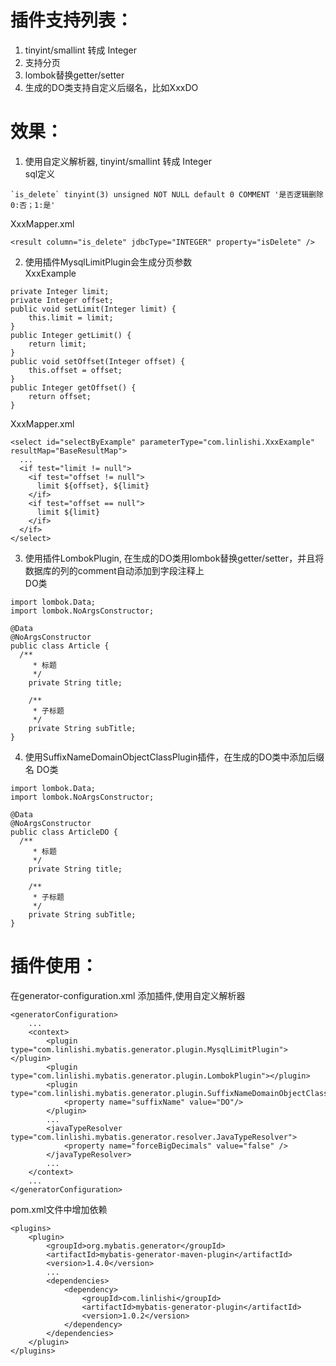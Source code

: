 # 插件支持列表：
1. tinyint/smallint 转成 Integer
2. 支持分页
3. lombok替换getter/setter
4. 生成的DO类支持自定义后缀名，比如XxxDO
# 效果：
1. 使用自定义解析器, tinyint/smallint 转成 Integer<br>
sql定义
```
`is_delete` tinyint(3) unsigned NOT NULL default 0 COMMENT '是否逻辑删除 0:否；1:是'
```
XxxMapper.xml
```
<result column="is_delete" jdbcType="INTEGER" property="isDelete" />
```
2. 使用插件MysqlLimitPlugin会生成分页参数<br>
XxxExample

```
private Integer limit;
private Integer offset;
public void setLimit(Integer limit) {
    this.limit = limit;
}
public Integer getLimit() {
    return limit;
}
public void setOffset(Integer offset) {
    this.offset = offset;
}
public Integer getOffset() {
    return offset;
}
```
XxxMapper.xml
```
<select id="selectByExample" parameterType="com.linlishi.XxxExample" resultMap="BaseResultMap">
  ...
  <if test="limit != null">
    <if test="offset != null">
      limit ${offset}, ${limit}
    </if>
    <if test="offset == null">
      limit ${limit}
    </if>
  </if>
</select>
```

3. 使用插件LombokPlugin, 在生成的DO类用lombok替换getter/setter，并且将数据库的列的comment自动添加到字段注释上<br>
DO类
```
import lombok.Data;
import lombok.NoArgsConstructor;

@Data
@NoArgsConstructor
public class Article {
  /**
     * 标题
     */
    private String title;

    /**
     * 子标题
     */
    private String subTitle;
}
```
4. 使用SuffixNameDomainObjectClassPlugin插件，在生成的DO类中添加后缀名
DO类
```
import lombok.Data;
import lombok.NoArgsConstructor;

@Data
@NoArgsConstructor
public class ArticleDO {
  /**
     * 标题
     */
    private String title;

    /**
     * 子标题
     */
    private String subTitle;
}
```
# 插件使用：

在generator-configuration.xml 添加插件,使用自定义解析器
```
<generatorConfiguration>
    ...
    <context>
        <plugin type="com.linlishi.mybatis.generator.plugin.MysqlLimitPlugin"></plugin>
        <plugin type="com.linlishi.mybatis.generator.plugin.LombokPlugin"></plugin>
        <plugin type="com.linlishi.mybatis.generator.plugin.SuffixNameDomainObjectClassPlugin">
            <property name="suffixName" value="DO"/>
        </plugin>
        ...
        <javaTypeResolver type="com.linlishi.mybatis.generator.resolver.JavaTypeResolver">
            <property name="forceBigDecimals" value="false" />
        </javaTypeResolver>
        ...
    </context>
    ...
</generatorConfiguration>
```
pom.xml文件中增加依赖
```
<plugins>
    <plugin>
        <groupId>org.mybatis.generator</groupId>
        <artifactId>mybatis-generator-maven-plugin</artifactId>
        <version>1.4.0</version>
        ...
        <dependencies>
            <dependency>
                <groupId>com.linlishi</groupId>
                <artifactId>mybatis-generator-plugin</artifactId>
                <version>1.0.2</version>
            </dependency>
        </dependencies>
    </plugin>
</plugins>
```

